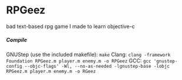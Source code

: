 # RPGeez
bad text-based rpg game I made to learn objective-c

##### Compile
GNUStep (use the included makefile): `make`
Clang: `clang -framework Foundation RPGeez.m player.m enemy.m -o RPGeez`
GCC: `gcc 'gnustep-config --objc-flags' -Wl, --no-as-needed -lgnustep-base -lobjc RPGeez.m player.m enemy.m -o RGeez`
